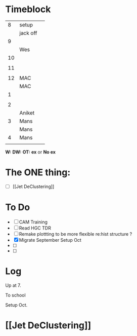 # Timeblock

|     |          |     |
| --- | -------- | --- |
| 8   | setup    |     |
|     | jack off |     |
| 9   |          |     |
|     | Wes      |     |
| 10  |          |     |
|     |          |     |
| 11  |          |     |
|     |          |     |
| 12  | MAC      |     |
|     | MAC      |     |
| 1   |          |     |
|     |          |     |
| 2   |          |     |
|     | Aniket   |     |
| 3   | Mans     |     |
|     | Mans     |     |
| 4   | Mans     |     |
|     |          |     |

**W:**
**DW:**
**OT:**
**ex** or **No ex**

# The ONE thing: 
- [ ] [[Jet DeClustering]]


# To Do
- [ ] CAM Training
- [ ] Read HGC TDR
- [ ] Remake plottting to be more flexible re:hist structure ? 
- [x] Migrate September Setup Oct
- [ ] 
- [ ] 


# Log

Up at 7. 

To school

Setup Oct. 


# [[Jet DeClustering]]